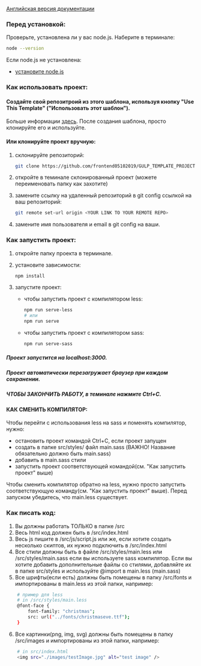 [Английская версия документации](readme-en.md)

### Перед установкой:

Проверьте, установлена ли у вас node.js. Наберите в терминале:

```bash
node --version
```

Если node.js не установлена:

- [установите node.js](https://nodejs.org/ru/)

### Как использовать проект:

#### Создайте свой репозитроий из этого шаблона, используя кнопку "Use This Template" ("Использовать этот шаблон").

Больше информации [здесь](https://help.github.com/en/github/creating-cloning-and-archiving-repositories/creating-a-repository-from-a-template).
После создания шаблона, просто клонируйте его и используйте.

#### Или клонируйте проект вручную:

1. склонируйте репозиторий:

   ```bash
   git clone https://github.com/frontend05102019/GULP_TEMPLATE_PROJECT.git
   ```

2. откройте в теминале склонированный проект (можете переименовать папку как захотите)
3. замените ссылку на удаленный репозиторий в git config ссылкой на ваш репозиторий:

   ```bash
   git remote set-url origin <YOUR LINK TO YOUR REMOTE REPO>
   ```

4. замените имя пользователя и email в git config на ваши.

### Как запустить проект:

1. откройте папку проекта в терминале.

2. установите зависимости:

   ```bash
   npm install
   ```

3. запустите проект:

   - чтобы запустить проект с компилятором less:
     ```bash
     npm run serve-less
     # или
     npm run serve
     ```
   - чтобы запустить проект с компилятором sass:
     ```bash
     npm run serve-sass
     ```

##### Проект запустится на localhost:3000.

##### Проект автоматически перезагружает браузер при каждом сохранении.

##### ЧТОБЫ ЗАКОНЧИТЬ РАБОТУ, в теминале нажмите Ctrl+C.

#### КАК СМЕНИТЬ КОМПИЛЯТОР:

Чтобы перейти с использования less на sass и поменять компилятор, нужно:

- остановить проект командой Ctrl+C, если проект запущен
- создать в папке src/styles/ файл main.sass (ВАЖНО! Название обязательно должно быть main.sass)
- добавить в main.sass стили
- запустить проект соответствующей командой(см. "Как запустить проект" выше)

Чтобы сменить компилятор обратно на less, нужно просто запустить соответствующую команду(см. "Как запустить проект" выше). Перед запуском убедитесь, что main.less существует.

### Как писать код:

1. Вы должны работать ТОЛЬКО в папке /src
2. Весь html код должен быть в /src/index.html
3. Весь js пишите в /src/js/script.js или же, если хотите создать несколько скиптов, их нужно подключить в /src/index.html
4. Все стили должны быть в файле /src/styles/main.less или /src/styles/main.sass если вы используете sass компилятор. Если вы хотите добавить дополнительные файлы со стилями, добавляйте их в папке src/styles и используйте @import в main.less (main.sass)
5. Все шрифты(если есть) должны быть помещены в папку /src/fonts и импортированы в main.less из этой папки, например:

```bash
    # пример для less
    # in /src/styles/main.less
    @font-face {
        font-family: "christmas";
        src: url("../fonts/christmaseve.ttf");
    }
```

6. Все картинки(png, img, svg) должны быть помещены в папку /src/images и импортированы из этой папки, например:

```bash
    # in src/index.html
    <img src="./images/testImage.jpg" alt="test image" />
```
